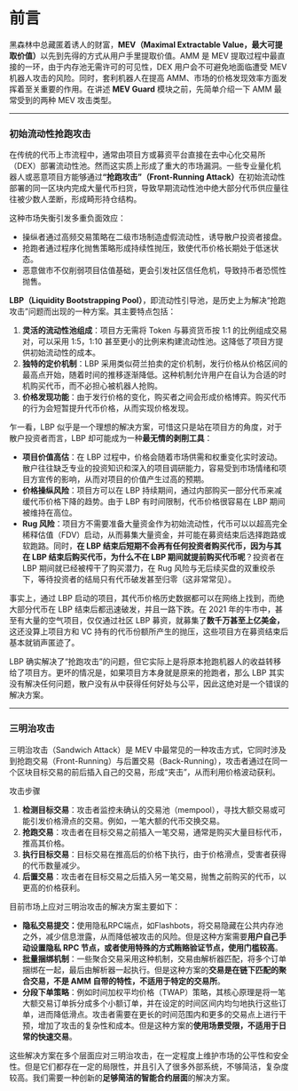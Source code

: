 # 前言

黑森林中总藏匿着诱人的财富，**MEV（Maximal Extractable Value，最大可提取价值）**&#x4EE5;先到先得的方式从用户手里提取价值。AMM 是 MEV 提取过程中最直接的一环，由于内存池无需许可的可见性，DEX 用户会不可避免地面临遭受 MEV 机器人攻击的风险。同时，套利机器人在提高 AMM、市场的价格发现效率方面发挥着至关重要的作用。在讲述 **MEV Guard** 模块之前，先简单介绍一下 AMM 最常受到的两种 MEV 攻击类型。

***

### **初始流动性抢跑攻击**

在传统的代币上市流程中，通常由项目方或募资平台直接在去中心化交易所（DEX）部署流动性池。然而这实质上形成了重大的市场漏洞。一些专业量化机器人或恶意项目方能够通&#x8FC7;**“抢跑攻击”（Front-Running Attack）**&#x5728;初始流动性部署的同一区块内完成大量代币扫货，导致早期流动性池中绝大部分代币供应量往往被少数人垄断，形成畸形持仓结构。

这种市场失衡引发多重负面效应：

* 操纵者通过高频交易策略在二级市场制造虚假流动性，诱导散户投资者接盘。
* 抢跑者通过程序化抛售策略形成持续性抛压，致使代币价格长期处于低迷状态。
* 恶意做市不仅削弱项目估值基础，更会引发社区信任危机，导致持币者恐慌性抛售。

**LBP（Liquidity Bootstrapping Pool）**，即流动性引导池，是历史上为解决“抢跑攻击”问题而出现的一种方案。其主要特点包括：

1. **灵活的流动性池组成**：项目方无需将 Token 与募资货币按 1:1 的比例组成交易对，可以采用 1:5，1:10 甚至更小的比例来构建流动性池。这降低了项目方提供初始流动性的成本。
2. **独特的定价机制**：LBP 采用类似荷兰拍卖的定价机制，发行价格从价格区间的最高点开始，随着时间的推移逐渐降低。这种机制允许用户在自认为合适的时机购买代币，而不必担心被机器人抢购。
3. **价格发现功能**：由于发行价格的变化，购买者之间会形成价格博弈。购买代币的行为会短暂提升代币价格，从而实现价格发现。

乍一看，LBP 似乎是一个理想的解决方案，可惜这只是站在项目方的角度，对于散户投资者而言，LBP 却可能成为一种**最无情的剥削工具**：

* **项目价值高估**：在 LBP 过程中，价格会随着市场供需和权重变化实时波动。散户往往缺乏专业的投资知识和深入的项目调研能力，容易受到市场情绪和项目方宣传的影响，从而对项目的价值产生过高的预期。
* **价格操纵风险**：项目方可以在 LBP 持续期间，通过内部购买一部分代币来减缓代币价格下降的趋势。由于 LBP 有时间限制，代币价格很容易在 LBP 期间被维持在高位。
* **Rug 风险**：项目方不需要准备大量资金作为初始流动性，代币可以以超高完全稀释估值（FDV）启动，从而募集大量资金，并可能在募资结束后选择跑路或软跑路。同时，**在 LBP 结束后短期不会再有任何投资者购买代币，因为与其在 LBP 结束后购买代币，为什么不在 LBP 期间就提前购买代币呢**？投资者在 LBP 期间就已经被榨干了购买潜力，在 Rug 风险与无后续买盘的双重绞杀下，等待投资者的结局只有代币破发甚至归零（这非常常见）。

事实上，通过 LBP 启动的项目，其代币价格历史数据都可以在网络上找到，而绝大部分代币在 LBP 结束后都迅速破发，并且一路下跌。在 2021 年的牛市中，甚至有大量的空气项目，仅仅通过社区 LBP 募资，就募集了**数千万甚至上亿美金，**&#x8FD9;还没算上项目方和 VC 持有的代币份额所产生的抛压，这些项目方在募资结束后基本就销声匿迹了。

LBP 确实解决了“抢跑攻击”的问题，但它实际上是将原本抢跑机器人的收益转移给了项目方。更坏的情况是，如果项目方本身就是原来的抢跑者，那么 LBP 其实没有解决任何问题，散户没有从中获得任何好处与公平，因此这绝对是一个错误的解决方案。

***

### **三明治攻击**

三明治攻击（Sandwich Attack）是 MEV 中最常见的一种攻击方式，它同时涉及到抢跑交易（Front-Running）与后置交易（Back-Running），攻击者通过在同一个区块目标交易的前后插入自己的交易，形成“夹击”，从而利用价格波动获利。

攻击步骤

1. **检测目标交易**：攻击者监控未确认的交易池（mempool），寻找大额交易或可能引发价格滑点的交易。例如，一笔大额的代币交换交易。
2. **抢跑交易**：攻击者在目标交易之前插入一笔交易，通常是购买大量目标代币，推高其价格。
3. **执行目标交易**：目标交易在推高后的价格下执行，由于价格滑点，受害者获得的代币数量减少。
4. **后置交易**：攻击者在目标交易之后插入另一笔交易，抛售之前购买的代币，以更高的价格获利。

目前市场上应对三明治攻击的解决方案主要如下：

* **隐私交易提交：**&#x4F7F;用隐私RPC端点，如Flashbots，将交易隐藏在公共内存池之外，减少信息泄露，从而降低被攻击的风险。但是这种方案需要**用户自己手动设置隐私 RPC 节点，或者使用特殊的方式贿赂验证节点，使用门槛较高**。
* **批量捆绑机制**：一些聚合交易采用这种机制，交易由解析器匹配，将多个订单捆绑在一起，最后由解析器一起执行。但是这种方案的**交易是在链下匹配的聚合交易，不是 AMM 自带的特性，不适用于特定的交易所**。
* **分段下单策略**：例如时间加权平均价格（TWAP）策略，其核心原理是将一笔大额交易订单拆分成多个小额订单，并在设定的时间区间内均匀地执行这些订单，进而降低滑点。攻击者需要在更长的时间范围内和更多的交易点上进行干预，增加了攻击的复杂性和成本。但是这种方案的**使用场景受限，不适用于日常的快速交易**。

这些解决方案在多个层面应对三明治攻击，在一定程度上维护市场的公平性和安全性。但是它们都存在一定的局限性，并且引入了很多外部系统，不够简洁，复杂度较高。我们需要一种创新的**足够简洁的智能合约层面**的解决方案。
